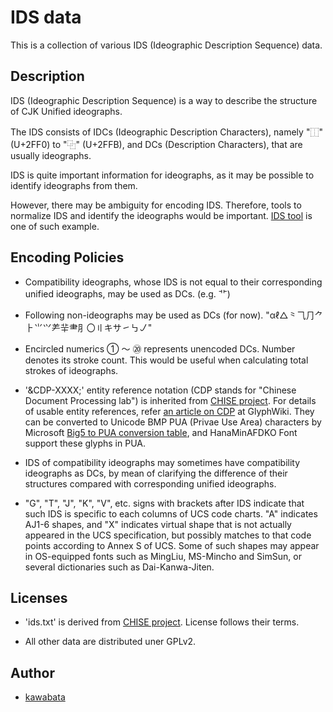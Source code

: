 IDS data
========

This is a collection of various IDS (Ideographic Description Sequence)
data.

## Description

IDS (Ideographic Description Sequence) is a way to describe the
structure of CJK Unified ideographs.

The IDS consists of IDCs (Ideographic Description Characters), namely
"⿰" (U+2FF0) to "⿻" (U+2FFB), and DCs (Description Characters), that
are usually ideographs.

IDS is quite important information for ideographs, as it may be
possible to identify ideographs from them.

However, there may be ambiguity for encoding IDS. Therefore, tools to
normalize IDS and identify the ideographs would be important.
[IDS tool](http://github.com/kawabata/ids) is one of such example.

## Encoding Policies

* Compatibility ideographs, whose IDS is not equal to their
  corresponding unified ideographs, may be used as DCs. (e.g. ⻀)

* Following non-ideographs may be used as DCs (for now).
  "αℓ△⺀⺄⺆⺈⺊⺌⺍⺶⺸⺻⺼〇〢キサ㇀㇉㇢"

* Encircled numerics ① ～ ⑳ represents unencoded DCs. Number denotes
  its stroke count. This would be useful when calculating total
  strokes of ideographs.

* '&CDP-XXXX;' entity reference notation (CDP stands for "Chinese
  Document Processing lab") is inherited from [CHISE
  project](http://www.chise.org). For details of usable entity
  references, refer [an article on
  CDP](http://glyphwiki.org/wiki/Group:CDP%E5%A4%96%E5%AD%97) at
  GlyphWiki. They can be converted to Unicode BMP PUA (Privae Use
  Area) characters by Microsoft [Big5 to PUA conversion
  table](http://kanji-database.sourceforge.net/charcode/big5.html),
  and HanaMinAFDKO Font support these glyphs in PUA.

* IDS of compatibility ideographs may sometimes have compatibility
  ideographs as DCs, by mean of clarifying the difference of their
  structures compared with corresponding unified ideographs.

* "G", "T", "J", "K", "V", etc. signs with brackets after IDS indicate
  that such IDS is specific to each columns of UCS code charts. "A"
  indicates AJ1-6 shapes, and "X" indicates virtual shape that is not
  actually appeared in the UCS specification, but possibly matches to
  that code points according to Annex S of UCS. Some of such shapes
  may appear in OS-equipped fonts such as MingLiu, MS-Mincho and
  SimSun, or several dictionaries such as Dai-Kanwa-Jiten.

## Licenses

* 'ids.txt' is derived from [CHISE project](http://www.chise.org/).
  License follows their terms.

* All other data are distributed uner GPLv2.

## Author

* [kawabata](https://github.com/kawabata)
